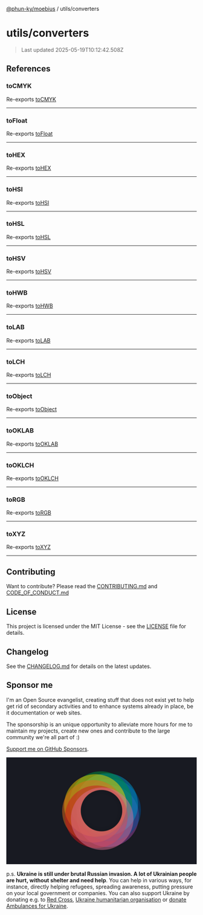 [@phun-ky/moebius](../README.md) / utils/converters

# utils/converters

> Last updated 2025-05-19T10:12:42.508Z

##

## References

### toCMYK

Re-exports [toCMYK](converters/to-cmyk.md#tocmyk)

---

### toFloat

Re-exports [toFloat](converters/to-float.md#tofloat)

---

### toHEX

Re-exports [toHEX](converters/to-hex.md#tohex)

---

### toHSI

Re-exports [toHSI](converters/to-hsi.md#tohsi)

---

### toHSL

Re-exports [toHSL](converters/to-hsl.md#tohsl)

---

### toHSV

Re-exports [toHSV](converters/to-hsv.md#tohsv)

---

### toHWB

Re-exports [toHWB](converters/to-hwb.md#tohwb)

---

### toLAB

Re-exports [toLAB](converters/to-lab.md#tolab)

---

### toLCH

Re-exports [toLCH](converters/to-lch.md#tolch)

---

### toObject

Re-exports [toObject](converters/to-object.md#toobject)

---

### toOKLAB

Re-exports [toOKLAB](converters/to-oklab.md#tooklab)

---

### toOKLCH

Re-exports [toOKLCH](converters/to-oklch.md#tooklch)

---

### toRGB

Re-exports [toRGB](converters/to-rgb.md#torgb)

---

### toXYZ

Re-exports [toXYZ](converters/to-xyz.md#toxyz)

---

## Contributing

Want to contribute? Please read the [CONTRIBUTING.md](https://github.com/phun-ky/moebius/blob/main/CONTRIBUTING.md) and [CODE_OF_CONDUCT.md](https://github.com/phun-ky/moebius/blob/main/CODE_OF_CONDUCT.md)

## License

This project is licensed under the MIT License - see the [LICENSE](https://github.com/phun-ky/moebius/blob/main/LICENSE) file for details.

## Changelog

See the [CHANGELOG.md](https://github.com/phun-ky/moebius/blob/main/CHANGELOG.md) for details on the latest updates.

## Sponsor me

I'm an Open Source evangelist, creating stuff that does not exist yet to help get rid of secondary activities and to enhance systems already in place, be it documentation or web sites.

The sponsorship is an unique opportunity to alleviate more hours for me to maintain my projects, create new ones and contribute to the large community we're all part of :)

[Support me on GitHub Sponsors](https://github.com/sponsors/phun-ky).

![logo](https://github.com/phun-ky/moebius/blob/main/public/images/logo/logo-ring.png?raw=true)

p.s. **Ukraine is still under brutal Russian invasion. A lot of Ukrainian people are hurt, without shelter and need help**. You can help in various ways, for instance, directly helping refugees, spreading awareness, putting pressure on your local government or companies. You can also support Ukraine by donating e.g. to [Red Cross](https://www.icrc.org/en/donate/ukraine), [Ukraine humanitarian organisation](https://savelife.in.ua/en/donate-en/#donate-army-card-weekly) or [donate Ambulances for Ukraine](https://www.gofundme.com/f/help-to-save-the-lives-of-civilians-in-a-war-zone).
